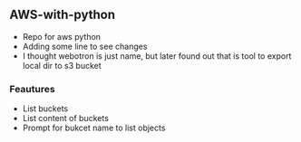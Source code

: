 ## AWS-with-python
- Repo for aws python
- Adding some line to see changes
- I thought webotron is just name, but later found out that is tool to export local dir to s3 bucket
### Feautures
- List buckets
- List content of buckets
- Prompt for bukcet name to list objects
